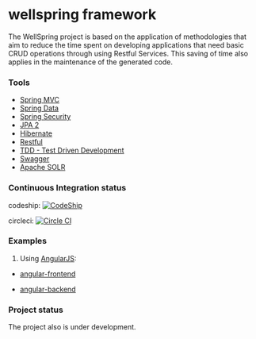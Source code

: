 # wellspring framework

The WellSpring project is based on the application of methodologies that aim to reduce the time spent on developing applications that need basic CRUD operations through using Restful Services. This saving of time also applies in the maintenance of the generated code.

### Tools
* [Spring MVC](http://projects.spring.io/spring-framework/)
* [Spring Data](http://projects.spring.io/spring-data/)
* [Spring Security](http://projects.spring.io/spring-security/)
* [JPA 2](http://www.oracle.com/technetwork/java/javaee/tech/persistence-jsp-140049.html)
* [Hibernate](http://hibernate.org/)
* [Restful](http://en.wikipedia.org/wiki/Representational_state_transfer)
* [TDD - Test Driven Development](http://en.wikipedia.org/wiki/Test-driven_development)
* [Swagger](http://swagger.io)
* [Apache SOLR](http://lucene.apache.org/solr)

### Continuous Integration status

codeship: [![CodeShip](https://codeship.com/projects/c5721bf0-524c-0132-c324-1e034fd16c6e/status?branch=master)](https://codeship.com/projects/48591)

circleci: [![Circle CI](https://circleci.com/gh/wellspring-framework/wellspring.svg?style=svg)](https://circleci.com/gh/wellspring-framework/wellspring)


### Examples

1. Using [AngularJS](https://angularjs.org/):

 * [angular-frontend](https://github.com/wellspring-framework/angular-frontend)
	
 * [angular-backend](https://github.com/wellspring-framework/angular-backend)


### Project status
The project also is under development.



